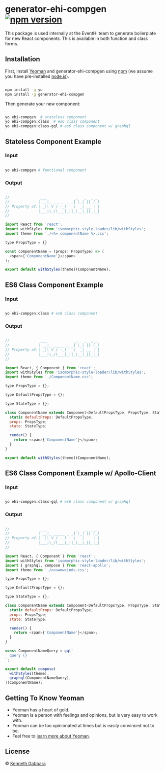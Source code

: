 # generator-ehi-compgen [![npm version](https://badge.fury.io/js/generator-ehi-compgen.svg)](https://badge.fury.io/js/generator-ehi-compgen)

This package is used internally at the EventHi team to generate boilerplate for new React components. This is available in both function and class forms.


## Installation

First, install [Yeoman](http://yeoman.io) and generator-ehi-compgen using [npm](https://www.npmjs.com/) (we assume you have pre-installed [node.js](https://nodejs.org/)).

```bash

npm install -g yo
npm install -g generator-ehi-compgen
```

Then generate your new component:

```bash

yo ehi-compgen  # stateless component
yo ehi-compgen:class  # es6 class component
yo ehi-compgen:class-gql # es6 class component w/ graphql
```
## Stateless Component Example
### Input
```bash

yo ehi-compgen # functional component
```
### Output
```js

//              ___             _   _  _ _
//             | __|_ _____ _ _| |_| || (_)
// Property of:| _|\ V / -_) ' \  _| __ | |
//             |___|\_/\___|_||_\__|_||_|_|
//

import React from 'react';
import withStyles from 'isomorphic-style-loader/lib/withStyles';
import theme from './<%= componentName %>.css';

type PropsType = {}

const ComponentName = (props: PropsType) => (
  <span>{'ComponentName'}</span>
);

export default withStyles(theme)(ComponentName);

```
## ES6 Class Component Example
### Input
```bash

yo ehi-compgen:class # es6 class component
```
### Output
```js

//              ___             _   _  _ _
//             | __|_ _____ _ _| |_| || (_)
// Property of:| _|\ V / -_) ' \  _| __ | |
//             |___|\_/\___|_||_\__|_||_|_|
//

import React, { Component } from 'react';
import withStyles from 'isomorphic-style-loader/lib/withStyles';
import theme from './ComponentName.css';

type PropsType = {};

type DefaultPropsType = {};

type StateType = {};

class ComponentName extends Component<DefaultPropsType, PropsType, StateType> {
  static defaultProps: DefaultPropsType;
  props: PropsType;
  state: StateType;

  render() {
    return <span>{'ComponentName'}</span>;
  }
}

export default withStyles(theme)(ComponentName);

```
## ES6 Class Component Example w/ Apollo-Client
### Input
```bash

yo ehi-compgen:class-gql # es6 class component w/ graphql
```
### Output
```js

//              ___             _   _  _ _
//             | __|_ _____ _ _| |_| || (_)
// Property of:| _|\ V / -_) ' \  _| __ | |
//             |___|\_/\___|_||_\__|_||_|_|
//

import React, { Component } from 'react';
import withStyles from 'isomorphic-style-loader/lib/withStyles';
import { graphql, compose } from 'react-apollo';
import theme from './neuwnweinde.css';

type PropsType = {};

type DefaultPropsType = {};

type StateType = {};

class ComponentName extends Component<DefaultPropsType, PropsType, StateType> {
  static defaultProps: DefaultPropsType;
  props: PropsType;
  state: StateType;

  render() {
    return <span>{'ComponentName'}</span>;
  }
}

const ComponentNameQuery = gql`
  query {}
`;

export default compose(
  withStyles(theme),
  graphql(ComponentNameQuery),
)(ComponentName);


```

## Getting To Know Yeoman

 * Yeoman has a heart of gold.
 * Yeoman is a person with feelings and opinions, but is very easy to work with.
 * Yeoman can be too opinionated at times but is easily convinced not to be.
 * Feel free to [learn more about Yeoman](http://yeoman.io/).

## License

 © [Kenneth Gabbara]()


[npm-image]: https://badge.fury.io/js/generator-ehi.svg
[npm-url]: https://npmjs.org/package/generator-ehi-compgen
[travis-image]: https://travis-ci.org/EventHi/generator-ehi.svg?branch=master
[travis-url]: https://travis-ci.org/EventHi/generator-ehi-compgen
